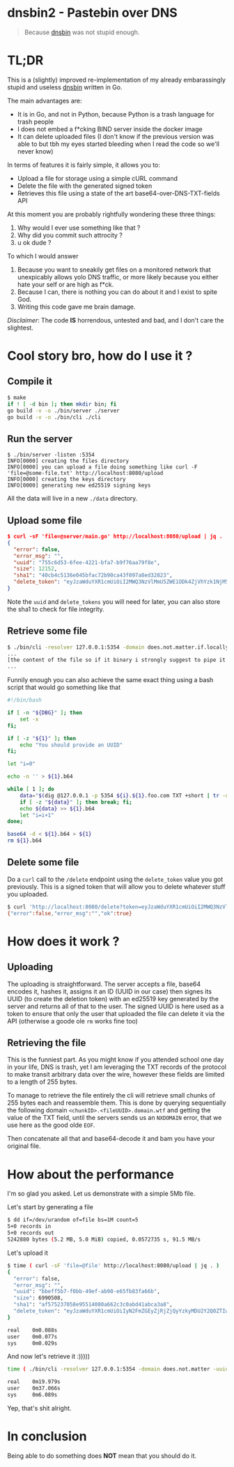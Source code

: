 # dnsbin2 - Pastebin over DNS
> Because [dnsbin](https://github.com/thomas-maurice/dnsbin) was not stupid enough.

# TL;DR
This is a (slightly) improved re-implementation of my already embarassingly stupid and useless [dnsbin](https://github.com/thomas-maurice/dnsbin) written in Go.

The main advantages are:
* It is in Go, and not in Python, because Python is a trash language for trash people
* I does not embed a f*cking BIND server inside the docker image
* It can delete uploaded files (I don't know if the previous version was able to but tbh my eyes started bleeding when I read the code so we'll never know)

In terms of features it is fairly simple, it allows you to:
* Upload a file for storage using a simple cURL command
* Delete the file with the generated signed token
* Retrieves this file using a state of the art base64-over-DNS-TXT-fields API

At this moment you are probably rightfully wondering these three things:
1. Why would I ever use something like that ?
2. Why did you commit such attrocity ?
3. u ok dude ?

To which I would answer
1. Because you want to sneakily get files on a monitored network that unexpicably allows yolo DNS traffic, or more likely because you either hate your self or are high as f*ck.
2. Because I can, there is nothing you can do about it and I exist to spite God.
3. Writing this code gave me brain damage.

*Disclaimer*: The code **IS** horrendous, untested and bad, and I don't care the slightest.

# Cool story bro, how do I use it ?
## Compile it
```bash
$ make
if ! [ -d bin ]; then mkdir bin; fi
go build -v -o ./bin/server ./server
go build -v -o ./bin/cli ./cli

```
## Run the server
```
$ ./bin/server -listen :5354
INFO[0000] creating the files directory                 
INFO[0000] you can upload a file doing something like curl -F 'file=@some-file.txt' http://localhost:8080/upload 
INFO[0000] creating the keys directory                  
INFO[0000] generating new ed25519 signing keys 
```

All the data will live in a new `./data` directory.

## Upload some file
```json
$ curl -sF 'file=@server/main.go' http://localhost:8080/upload | jq .
{
  "error": false,
  "error_msg": "",
  "uuid": "755c6d53-6fee-4221-bfa7-b9f76aa79f8e",
  "size": 12152,
  "sha1": "40cb4c5136e045bfac72b90ca43f097a8ed32823",
  "delete_token": "eyJzaWduYXR1cmUiOiI2MWQ3NzVlMmU5ZWE1ODk4ZjVhYzk1NjM5MGU2MWU0NWNmN2ViODYyOWJhNjdmZDE1MTZiYTcxMjQ3YmExMDE5YTMyMTA0MjI5YzlhMGFiNDJmZDdhYjU2MGY0NjU3OGEzMGM2MWRlNzFkYmM4MTM2MDRhN2Q0MzAzYWQyZmUwYyIsImZpbGVfaWQiOiI3NTVjNmQ1My02ZmVlLTQyMjEtYmZhNy1iOWY3NmFhNzlmOGUifQ=="
}
```
Note the `uuid` and `delete_tokens` you will need for later, you can also store the sha1 to check for file integrity.

## Retrieve some file
```bash
$ ./bin/cli -resolver 127.0.0.1:5354 -domain does.not.matter.if.locally -uuid 755c6d53-6fee-4221-bfa7-b9f76aa79f8e
...
[the content of the file so if it binary i strongly suggest to pipe it somewhere otherwise it will fuck up your terminal]
...
```

Funnily enough you can also achieve the same exact thing using a bash script that would go something like that
```bash
#!/bin/bash

if [ -n "${DBG}" ]; then
    set -x
fi;

if [ -z "${1}" ]; then
    echo "You should provide an UUID"
fi;

let "i=0"

echo -n '' > ${1}.b64

while [ 1 ]; do
    data="$(dig @127.0.0.1 -p 5354 ${i}.${1}.foo.com TXT +short | tr -d \")"
    if [ -z "${data}" ]; then break; fi;
    echo ${data} >> ${1}.b64
    let "i=i+1"
done;

base64 -d < ${1}.b64 > ${1}
rm ${1}.b64

```

## Delete some file
Do a `curl` call to the `/delete` endpoint using the `delete_token` value you got previously. This is a signed token that will allow you to delete whatever stuff you uploaded.

```bash
$ curl 'http://localhost:8080/delete?token=eyJzaWduYXR1cmUiOiI2MWQ3NzVlMmU5ZWE1ODk4ZjVhYzk1NjM5MGU2MWU0NWNmN2ViODYyOWJhNjdmZDE1MTZiYTcxMjQ3YmExMDE5YTMyMTA0MjI5YzlhMGFiNDJmZDdhYjU2MGY0NjU3OGEzMGM2MWRlNzFkYmM4MTM2MDRhN2Q0MzAzYWQyZmUwYyIsImZpbGVfaWQiOiI3NTVjNmQ1My02ZmVlLTQyMjEtYmZhNy1iOWY3NmFhNzlmOGUifQ=='
{"error":false,"error_msg":"","ok":true}
```

# How does it work ?
## Uploading
The uploading is straightforward. The server accepts a file, base64 encodes it, hashes it, assigns it an ID (UUID in our case) then signes its UUID (to create the deletion token) with an ed25519 key generated by the server and returns all of that to the user. The signed UUID is here used as a token to ensure that only the user that uploaded the file can delete it via the API (otherwise a goode ole `rm` works fine too)

## Retrieving the file
This is the funniest part. As you might know if you attended school one day in your life, DNS is trash, yet I am leveraging the TXT records of the protocol to make transit arbitrary data over the wire, however these fields are limited to a length of 255 bytes.

To manage to retrieve the file entirely the cli will retrieve small chunks of 255 bytes each and reassemble them. This is done by querying sequentially the following domain `<chunkID>.<fileUUID>.domain.wtf` and getting the value of the TXT field, until the servers sends us an `NXDOMAIN` error, that we use here as the good olde `EOF`.

Then concatenate all that and base64-decode it and bam you have your original file.

# How about the performance
I'm so glad you asked. Let us demonstrate with a simple 5Mb file.

Let's start by generating a file
```bash
$ dd if=/dev/urandom of=file bs=1M count=5
5+0 records in
5+0 records out
5242880 bytes (5.2 MB, 5.0 MiB) copied, 0.0572735 s, 91.5 MB/s
```

Let's upload it
```bash
$ time ( curl -sF 'file=@file' http://localhost:8080/upload | jq . )
{
  "error": false,
  "error_msg": "",
  "uuid": "bbeff5b7-f0bb-49ef-ab90-e65fb83fa66b",
  "size": 6990508,
  "sha1": "af575237058e95514080a662c3c0abd41abca3a8",
  "delete_token": "eyJzaWduYXR1cmUiOiIyN2FmZGEyZjRjZjQyYzkyMDU2Y2Q0ZTIwYzU2N2Q4NzFkMTlhNGVhNmRlYjc1YzQ0ZTk0ODg1ZDcwZmJiNmYwNTU0NmUyODkxNWU5MWM1OWFhZWJiYTFmNWExYzZiZDdiZWRkNjdmZmE4M2NmYTMyYzIxNzMzYWQ5YTdlZTIwMCIsImZpbGVfaWQiOiJiYmVmZjViNy1mMGJiLTQ5ZWYtYWI5MC1lNjVmYjgzZmE2NmIifQ=="
}

real    0m0.088s
user    0m0.077s
sys     0m0.029s
```

And now let's retrieve it :)))))
```bash
time ( ./bin/cli -resolver 127.0.0.1:5354 -domain does.not.matter -uuid bbeff5b7-f0bb-49ef-ab90-e65fb83fa66b > /dev/null )

real    0m19.979s
user    0m37.066s
sys     0m6.089s
```

Yep, that's shit alright.

# In conclusion
Being able to do something does **NOT** mean that you should do it.